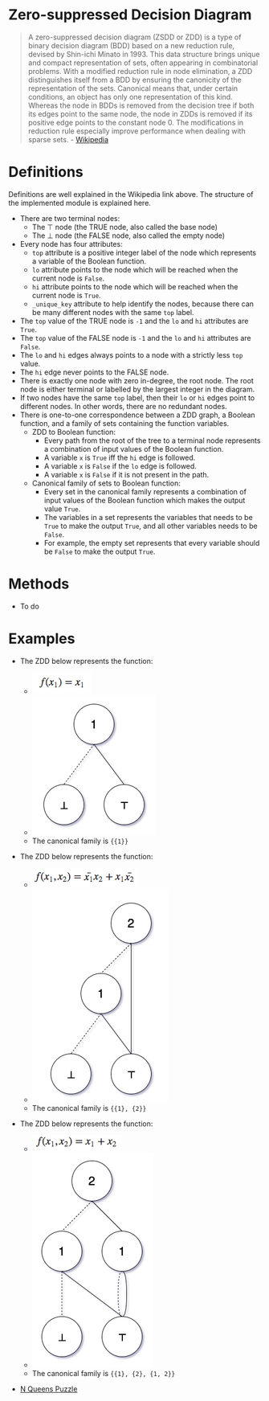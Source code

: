 

# Zero-suppressed Decision Diagram

>A zero-suppressed decision diagram (ZSDD or ZDD) is a type of binary decision diagram (BDD) based on a new reduction rule, devised by Shin-ichi Minato in 1993. This data structure brings unique and compact representation of sets, often appearing in combinatorial problems. With a modified reduction rule in node elimination, a ZDD distinguishes itself from a BDD by ensuring the canonicity of the representation of the sets. Canonical means that, under certain conditions, an object has only one representation of this kind. Whereas the node in BDDs is removed from the decision tree if both its edges point to the same node, the node in ZDDs is removed if its positive edge points to the constant node 0. The modifications in reduction rule especially improve performance when dealing with sparse sets. - [Wikipedia](https://en.m.wikipedia.org/wiki/Zero-suppressed_decision_diagram)

# Definitions
Definitions are well explained in the Wikipedia link above. The structure of the implemented module is explained here. 

- There are two terminal nodes:
  - The ⊤ node (the TRUE node, also called the base node)
  -	The ⊥ node (the FALSE node, also called the empty node)
- Every node has four attributes:
  - `top` attribute is a positive integer label of the node which represents a variable of the Boolean function.
  - `lo` attribute points to the node which will be reached when the current node is `False`.
  - `hi` attribute points to the node which will be reached when the current node is `True`.
  - `_unique_key` attribute to help identify the nodes, because there can be many different nodes with the same `top` label.
- The `top` value of the TRUE node is `-1` and the `lo` and `hi` attributes are `True`.
- The `top` value of the FALSE node is `-1` and the `lo` and `hi` attributes are `False`.
- The `lo` and `hi` edges always points to a node with a strictly less `top` value.
- The `hi` edge never points to the FALSE node.
- There is exactly one node with zero in-degree, the root node. The root node is either terminal or labelled by the largest integer in the diagram.
- If two nodes have the same `top` label, then their `lo` or `hi` edges point to different nodes. In other words, there are no redundant nodes.
- There is one-to-one correspondence between a ZDD graph, a Boolean function, and a family of sets containing the function variables.
  - ZDD to Boolean function:
    - Every path from the root of the tree to a terminal node represents a combination of input values of the Boolean function.
    - A variable `x` is `True` iff the `hi` edge is followed.
    - A variable `x` is `False` if the `lo` edge is followed.
    - A variable `x` is `False` if it is not present in the path.
  - Canonical family of sets to Boolean function:
    - Every set in the canonical family represents a combination of input values of the Boolean function which makes the output value `True`.
    - The variables in a set represents the variables that needs to be `True` to make the output `True`, and all other variables needs to be `False`.
    - For example, the empty set represents that every variable should be `False` to make the output `True`.

# Methods
- To do

# Examples
- The ZDD below represents the function:
  - ![ZDDfunction1](./ZDDFunction1.png)
  - ![ZDD1](./ZDDImage1.png)
  - The canonical family is `{{1}}`

- The ZDD below represents the function:
  - ![ZDDfunction2](./ZDDFunction2.png)
  - ![ZDD2](./ZDDImage2.png)
  - The canonical family is `{{1}, {2}}`

- The ZDD below represents the function:
  - ![ZDDfunction3](./ZDDFunction-3.png)
  - ![ZDD3](./ZDDImage-3.png)
  - The canonical family is `{{1}, {2}, {1, 2}}`

- [N Queens Puzzle](./nQueens.ipynb)
